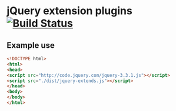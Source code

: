 # jQuery extension plugins [![Build Status](https://travis-ci.org/stonexx/jquery-extends.svg?branch=master)](https://travis-ci.org/stonexx/jquery-extends)

## Example use

```html
<!DOCTYPE html>
<html>
<head>
<script src="http://code.jquery.com/jquery-3.3.1.js"></script>
<script src="./dist/jquery-extends.js"></script>
</head>
<body>
</body>
</html>
```
